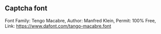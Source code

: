 ## Captcha font

Font Family: Tengo Macabre, Author: Manfred Klein, Permit: 100% Free, Link: https://www.dafont.com/tango-macabre.font

